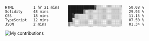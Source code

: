 <!--START_SECTION:waka-->

```text
HTML         1 hr 21 mins    ████████████▓░░░░░░░░░░░░   50.08 %
Solidity     48 mins         ███████▒░░░░░░░░░░░░░░░░░   29.93 %
CSS          18 mins         ██▓░░░░░░░░░░░░░░░░░░░░░░   11.15 %
TypeScript   12 mins         ██░░░░░░░░░░░░░░░░░░░░░░░   07.50 %
JSON         2 mins          ▒░░░░░░░░░░░░░░░░░░░░░░░░   01.34 %
```

<!--END_SECTION:waka-->
<img src="https://github-readme-streak-stats.herokuapp.com/?user=pahas&theme=white" alt="My contributions" />
